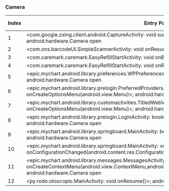### Camera
| Index | Entry Point & APIs | Screen shot | Resource id | Label |
| ------------- | ------------- | ------------- |-------------|-------------|
| 1 | <com.google.zxing.client.android.CaptureActivity: void surfaceCreated(android.view.SurfaceHolder)>; android.hardware.Camera open | ![](D:\COSMOS\output\py\Play_win8\Medical\io.appery.project137897\com.google.zxing.client.android.CaptureActivity.png) |  | |
| 2 | <com.ons.barcodeUI.SimpleScannerActivity: void onResume()>; android.hardware.Camera open | ![](D:\COSMOS\output\py\Play_win8\Medical\com.app.app712a076d6a33\com.ons.barcodeUI.SimpleScannerActivity.png) |  | |
| 3 | <com.caremark.caremark.EasyRefillStartActivity: void onBackPressed()>; android.hardware.Camera open | ![](D:\COSMOS\output\py\Play_win8\Medical\com.caremark.caremark\com.caremark.caremark.EasyRefillStartActivity.png) |  | |
| 4 | <com.caremark.caremark.EasyRefillStartActivity: void onResume()>; android.hardware.Camera open | ![](D:\COSMOS\output\py\Play_win8\Medical\com.caremark.caremark\com.caremark.caremark.EasyRefillStartActivity.png) |  | |
| 5 | <epic.mychart.android.library.preferences.WPPreferencesFragmentActivity: void onCreate(android.os.Bundle)>; android.hardware.Camera open | ![](D:\COSMOS\output\py\Play_win8\Medical\org.sutterhealth.myhealthonline\epic.mychart.android.library.preferences.WPPreferencesFragmentActivity.png) |  | |
| 6 | <epic.mychart.android.library.prelogin.PreferredProvidersActivity: boolean onCreateOptionsMenu(android.view.Menu)>; android.hardware.Camera open | ![](D:\COSMOS\output\py\Play_win8\Medical\net.mercy.mymercy\epic.mychart.android.library.prelogin.PreferredProvidersActivity.png) |  | |
| 7 | <epic.mychart.android.library.customactivities.TitledWebViewActivity: boolean onCreateOptionsMenu(android.view.Menu)>; android.hardware.Camera open | ![](D:\COSMOS\output\py\Play_win8\Medical\net.mercy.mymercy\epic.mychart.android.library.customactivities.TitledWebViewActivity.png) |  | |
| 8 | <epic.mychart.android.library.prelogin.LoginActivity: boolean onCreateOptionsMenu(android.view.Menu)>; android.hardware.Camera open | ![](D:\COSMOS\output\py\Play_win8\Medical\net.mercy.mymercy\epic.mychart.android.library.prelogin.LoginActivity.png) |  | |
| 9 | <epic.mychart.android.library.springboard.MainActivity: boolean onCreateOptionsMenu(android.view.Menu)>; android.hardware.Camera open | ![](D:\COSMOS\output\py\Play_win8\Medical\net.mercy.mymercy\epic.mychart.android.library.springboard.MainActivity.png) |  | |
| 10 | <epic.mychart.android.library.springboard.MainActivity: void onConfigurationChanged(android.content.res.Configuration)>; android.hardware.Camera open | ![](D:\COSMOS\output\py\Play_win8\Medical\net.mercy.mymercy\epic.mychart.android.library.springboard.MainActivity.png) |  | |
| 11 | <epic.mychart.android.library.messages.MessagesActivity: void onCreateContextMenu(android.view.ContextMenu,android.view.View,android.view.ContextMenu$ContextMenuInfo)>; android.hardware.Camera open | ![](D:\COSMOS\output\py\Play_win8\Medical\org.northshore.northshoreconnect\epic.mychart.android.library.messages.MessagesActivity.png) |  | |
| 12 | <py.rodo.otoscopio.MainActivity: void onResume()>; android.hardware.Camera open | ![](D:\COSMOS\output\py\Play_win8\Medical\py.rodo.otoscopio\py.rodo.otoscopio.MainActivity.png) |  | |
